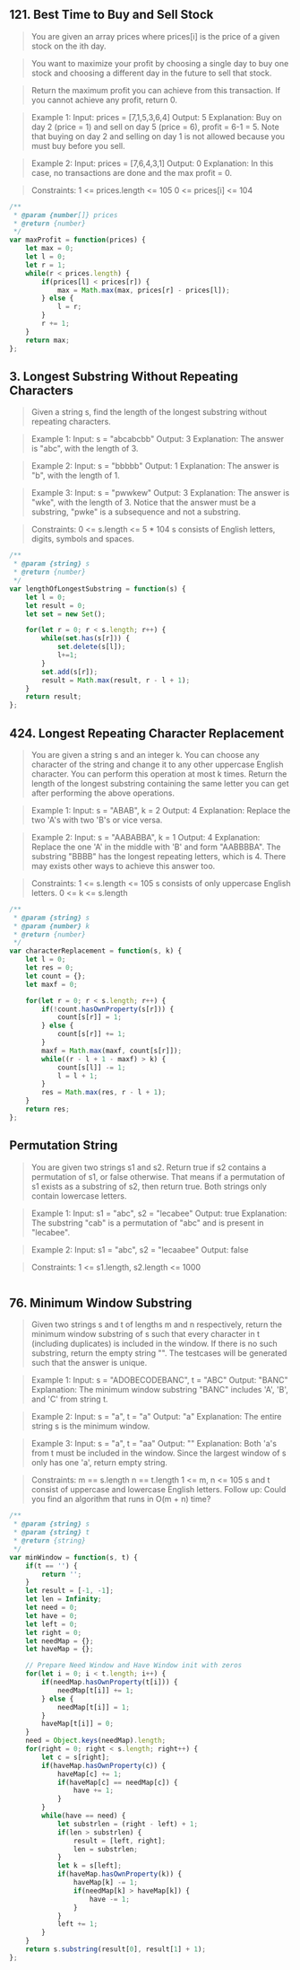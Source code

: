 ## 121. Best Time to Buy and Sell Stock

> You are given an array prices where prices[i] is the price of a given stock on the ith day.

> You want to maximize your profit by choosing a single day to buy one stock and choosing a different day in the future to sell that stock.

> Return the maximum profit you can achieve from this transaction. If you cannot achieve any profit, return 0.

 > Example 1:
Input: prices = [7,1,5,3,6,4]
Output: 5
Explanation: Buy on day 2 (price = 1) and sell on day 5 (price = 6), profit = 6-1 = 5.
Note that buying on day 2 and selling on day 1 is not allowed because you must buy before you sell.

> Example 2:
Input: prices = [7,6,4,3,1]
Output: 0
Explanation: In this case, no transactions are done and the max profit = 0.
 

> Constraints:
1 <= prices.length <= 105
0 <= prices[i] <= 104

```js
/**
 * @param {number[]} prices
 * @return {number}
 */
var maxProfit = function(prices) {
    let max = 0;
    let l = 0;
    let r = 1;
    while(r < prices.length) {
        if(prices[l] < prices[r]) {
            max = Math.max(max, prices[r] - prices[l]);
        } else {
            l = r;
        }
        r += 1;
    }
    return max;
};
```

## 3. Longest Substring Without Repeating Characters
> Given a string s, find the length of the longest 
substring without repeating characters.

> Example 1:
Input: s = "abcabcbb"
Output: 3
Explanation: The answer is "abc", with the length of 3.

> Example 2:
Input: s = "bbbbb"
Output: 1
Explanation: The answer is "b", with the length of 1.

> Example 3:
Input: s = "pwwkew"
Output: 3
Explanation: The answer is "wke", with the length of 3.
Notice that the answer must be a substring, "pwke" is a subsequence and not a substring.
 
> Constraints:
0 <= s.length <= 5 * 104
s consists of English letters, digits, symbols and spaces.

```js
/**
 * @param {string} s
 * @return {number}
 */
var lengthOfLongestSubstring = function(s) {
    let l = 0;
    let result = 0;
    let set = new Set();

    for(let r = 0; r < s.length; r++) {
        while(set.has(s[r])) {
            set.delete(s[l]);
            l+=1;
        }
        set.add(s[r]);
        result = Math.max(result, r - l + 1);
    }
    return result;
};
```

## 424. Longest Repeating Character Replacement
> You are given a string s and an integer k. You can choose any character of the string and change it to any other uppercase English character. You can perform this operation at most k times.
Return the length of the longest substring containing the same letter you can get after performing the above operations.

> Example 1:
Input: s = "ABAB", k = 2
Output: 4
Explanation: Replace the two 'A's with two 'B's or vice versa.

> Example 2:
Input: s = "AABABBA", k = 1
Output: 4
Explanation: Replace the one 'A' in the middle with 'B' and form "AABBBBA".
The substring "BBBB" has the longest repeating letters, which is 4.
There may exists other ways to achieve this answer too.
 
> Constraints:
1 <= s.length <= 105
s consists of only uppercase English letters.
0 <= k <= s.length

```js
/**
 * @param {string} s
 * @param {number} k
 * @return {number}
 */
var characterReplacement = function(s, k) {
    let l = 0;
    let res = 0;
    let count = {};
    let maxf = 0;

    for(let r = 0; r < s.length; r++) {
        if(!count.hasOwnProperty(s[r])) {
            count[s[r]] = 1;
        } else {
            count[s[r]] += 1;
        }
        maxf = Math.max(maxf, count[s[r]]);
        while((r - l + 1 - maxf) > k) {
            count[s[l]] -= 1;
            l = l + 1;
        }
        res = Math.max(res, r - l + 1);
    }
    return res;
};
```
## Permutation String
> You are given two strings s1 and s2.
Return true if s2 contains a permutation of s1, or false otherwise. That means if a permutation of s1 exists as a substring of s2, then return true.
Both strings only contain lowercase letters.

> Example 1:
Input: s1 = "abc", s2 = "lecabee"
Output: true
Explanation: The substring "cab" is a permutation of "abc" and is present in "lecabee".

> Example 2:
Input: s1 = "abc", s2 = "lecaabee"
Output: false

> Constraints:
1 <= s1.length, s2.length <= 1000
```js
```

## 76. Minimum Window Substring
> Given two strings s and t of lengths m and n respectively, return the minimum window 
substring of s such that every character in t (including duplicates) is included in the window. If there is no such substring, return the empty string "".
> The testcases will be generated such that the answer is unique.

> Example 1:
Input: s = "ADOBECODEBANC", t = "ABC"
Output: "BANC"
Explanation: The minimum window substring "BANC" includes 'A', 'B', and 'C' from string t.

> Example 2:
Input: s = "a", t = "a"
Output: "a"
Explanation: The entire string s is the minimum window.

> Example 3:
Input: s = "a", t = "aa"
Output: ""
Explanation: Both 'a's from t must be included in the window.
Since the largest window of s only has one 'a', return empty string.
 
> Constraints:
m == s.length
n == t.length
1 <= m, n <= 105
s and t consist of uppercase and lowercase English letters.
Follow up: Could you find an algorithm that runs in O(m + n) time?

```js
/**
 * @param {string} s
 * @param {string} t
 * @return {string}
 */
var minWindow = function(s, t) {
    if(t == '') {
        return '';
    }
    let result = [-1, -1];
    let len = Infinity;
    let need = 0;
    let have = 0;
    let left = 0;
    let right = 0;
    let needMap = {};
    let haveMap = {};

    // Prepare Need Window and Have Window init with zeros
    for(let i = 0; i < t.length; i++) {
        if(needMap.hasOwnProperty(t[i])) {
            needMap[t[i]] += 1;
        } else {
            needMap[t[i]] = 1;
        }
        haveMap[t[i]] = 0;
    }
    need = Object.keys(needMap).length;
    for(right = 0; right < s.length; right++) {
        let c = s[right];
        if(haveMap.hasOwnProperty(c)) {
            haveMap[c] += 1;
            if(haveMap[c] == needMap[c]) {
                have += 1;
            }
        }
        while(have == need) {
            let substrlen = (right - left) + 1;
            if(len > substrlen) {
                result = [left, right];
                len = substrlen; 
            }
            let k = s[left];
            if(haveMap.hasOwnProperty(k)) {
                haveMap[k] -= 1;
                if(needMap[k] > haveMap[k]) {
                    have -= 1;
                }
            }
            left += 1;
        }
    }
    return s.substring(result[0], result[1] + 1);
};
```
